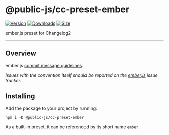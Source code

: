 # @public-js/cc-preset-ember

[![Version](https://img.shields.io/npm/v/@public-js/cc-preset-ember?style=flat)](https://www.npmjs.com/package/@public-js/cc-preset-ember)
[![Downloads](https://img.shields.io/npm/dw/@public-js/cc-preset-ember?style=flat)](https://www.npmjs.com/package/@public-js/cc-preset-ember)
[![Size](https://packagephobia.com/badge?p=@public-js/cc-preset-ember)](https://packagephobia.com/result?p=@public-js/cc-preset-ember)

ember.js preset for Changelog2

---

## Overview

ember.js [commit message guidelines](https://github.com/emberjs/ember.js/blob/master/CONTRIBUTING.md#commit-tagging).

_Issues with the convention itself should be reported on the [ember.js](https://github.com/emberjs/ember.js) issue tracker._

## Installing

Add the package to your project by running:

```shell
npm i -D @public-js/cc-preset-ember
```

As a built-in preset, it can be referenced by its short name `ember`.
